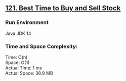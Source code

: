 ## [121. Best Time to Buy and Sell Stock](https://leetcode.com/problems/best-time-to-buy-and-sell-stock/)

### Run Environment
Java JDK 14

### Time and Space Complexity:
Time: O(n)  
Space: O(1)  
Actual Time: 1 ms  
Actual Space: 38.9 MB
